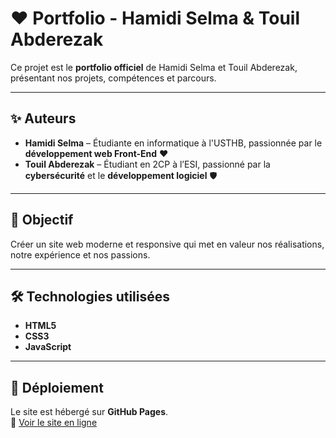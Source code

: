 # ❤️ Portfolio - Hamidi Selma & Touil Abderezak

Ce projet est le **portfolio officiel** de Hamidi Selma et Touil Abderezak, présentant nos projets, compétences et parcours.

---

## ✨ Auteurs
- **Hamidi Selma** – Étudiante en informatique à l'USTHB, passionnée par le **développement web Front-End** ❤️
- **Touil Abderezak** – Étudiant en 2CP à l’ESI, passionné par la **cybersécurité** et le **développement logiciel** 🛡️

---

## 🎯 Objectif
Créer un site web moderne et responsive qui met en valeur nos réalisations, notre expérience et nos passions.

---

## 🛠️ Technologies utilisées
- **HTML5**  
- **CSS3**  
- **JavaScript**  


---


## 🚀 Déploiement
Le site est hébergé sur **GitHub Pages**.  
🔗 [Voir le site en ligne](https://TON-UTILISATEUR.github.io/TON-DEPOT/)


